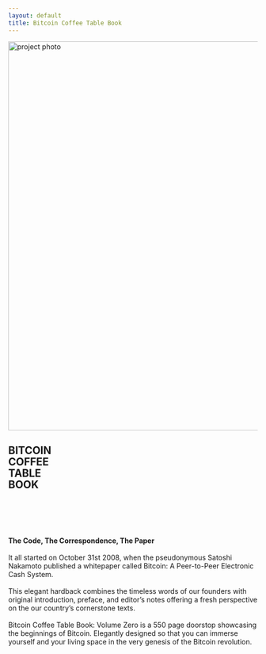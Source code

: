 ```yaml
---
layout: default
title: Bitcoin Coffee Table Book
---
```


<main>
  <article class="single-project">
    <div class="single-project__container container container--size-large">
      <div class="single-project__hero row">
        <div class="single-project__hero-image col-12 col-md-6 col-lg-7 col-xxl-6">
          <img src="{{ '/assets/img/bitcoin/bitcoin-coffee-table-book-1.png' | relative_url }}" width="785"
            alt="project photo">
        </div>
        <div class="single-project__hero-main col-12 col-md-6 col-lg-5 col-xxl-6 order-md-first">
          <h1 class="single-project__title" style="line-height: 1.1; display: block;">
            <span style="display: inline-block; width: 50%;">BITCOIN</span>
            <span style="display: inline-block; width: 50%;">COFFEE</span>
            <span style="display: inline-block; width: 50%;">TABLE</span>
            <span style="display: inline-block; width: 50%;">BOOK</span>
          </h1>
          <div class="single-project__icon">
            <svg width="75" height="75">
              <use xlink:href="#link-arrow"></use>
            </svg>
          </div>
          <div class="single-project__hero-text">
            <strong>The Code, The Correspondence, The Paper</strong><br><br>It all started on October 31st 2008, when
            the pseudonymous Satoshi Nakamoto published a whitepaper called Bitcoin: A Peer-to-Peer Electronic Cash
            System.<br><br>This elegant hardback combines the timeless words of our founders with original introduction,
            preface, and editor’s notes offering a fresh perspective on the our country’s cornerstone
            texts.<br><br>Bitcoin Coffee Table Book: Volume Zero is a 550 page doorstop showcasing the beginnings of
            Bitcoin. Elegantly designed so that you can immerse yourself and your living space in the very genesis of
            the Bitcoin revolution.
          </div>
        </div>
      </div>
      <!--<section class="meta">
            <div class="row">
              <div class="col-12 col-lg-4" data-aos="fade-up">
                <div class="meta__image">
                  <img src="{{ '/assets/img/american/3.png' | relative_url }}" alt="">
                </div>
              </div>
              <div class="col-12 col-lg-8">
                <div class="meta__info">
                  <div class="meta__info-item" data-aos="fade-up">
                    <span>
                      <span class="num"></span> Dimensions
                    </span>
                    <span>8.25" x 10.75"</span>
                  </div>
                  <div class="meta__info-item" data-aos="fade-up">
                    <span>
                      <span class="num"></span> Weight
                    </span>
                    <span>3.25 lbs</span>
                  </div>
                  <div class="meta__info-item" data-aos="fade-up">
                    <span>
                      <span class="num"></span> Page Count
                    </span>
                    <span>552 Pages</span>
                  </div>
                  <div class="meta__info-item" data-aos="fade-up">
                    <span>
                      <span class="num"></span> List Price
                    </span>
                    <span>$ 50.00</span>
                  </div>
                </div>
              </div>
            </div>
          </section>
          <section class="services-section single-project__services">
            <div class="row services-section__main">
              <div class="col-12 col-xxl-3" data-aos="fade-up">
                <div class="services-section__text">
                  American Coffee Table Book is available through a number of retailers. Please try to buy from Barnes And Noble if possible, it helps us to ensure proper bestseller list placement during this period.</div>
              </div>
              <div class="col-12 col-xxl-9 services-section__right">
                <h2 class="services-section__title" data-aos="fade-up">Where To Buy</h2>
                <div class="services-section__image">
                  <div class="services-section__menu">
                    <ul class="services-section__list">
                      <li class="services-section__item" data-aos="fade-up">
                        <a class="services-section__link" href="https://www.ingramspark.com/"><span>
                            <svg width="24" height="23">
                              <use xlink:href="#link-arrow2"></use>
                            </svg>
                          </span>
                        </a>
                      </li>
                      <li class="services-section__item" data-aos="fade-up">
                        <a class="services-section__link" href="https://www.barnesandnoble.com/">Amazon<span>
                            <svg width="24" height="23">
                              <use xlink:href="#link-arrow2"></use>
                            </svg>
                          </span>
                        </a>
                      </li>
                      <li class="services-section__item" data-aos="fade-up">
                        <a class="services-section__link" href="https://www.amazon.com/">Barnes & Noble<span>
                            <svg width="24" height="23">
                              <use xlink:href="#link-arrow2"></use>
                            </svg>
                          </span>
                        </a>
                      </li>
                      <li class="services-section__item" data-aos="fade-up">
                        <a class="services-section__link" href="#">Local Bookshop<span>
                            <svg width="24" height="23">
                              <use xlink:href="#link-arrow2"></use>
                            </svg>
                          </span>
                        </a>
                      </li>
                    </ul>
                  </div>
                  <img src="{{ '/assets/img/picture/single-project/2.jpg' | relative_url }}" width="459" height="642" alt="">
                </div>
              </div>
            </div>
          </section>
          <section class="project-other">
            <div class="row">
              <div class="col-12 col-md-6">
                <div class="project-other__image" data-aos="fade-up">
                  <img src="{{ '/assets/img/picture/single-project/1.jpg' | relative_url }}" alt="">
                </div>
              </div>
              <div class="col-12 col-md-6">
                <div class="project-other__image project-other__image--small" data-aos="fade-up">
                  <img src="{{ '/assets/img/picture/single-project/4.jpg' | relative_url }}" alt="">
                  <div class="project-other__text" data-aos="fade-up">Featuring three-sided edge-printing, American Coffee Table Book is simply the most beautiful way to celebrate America... on your coffee table.<br><br>MADE FOR AMERICANS</div>
                </div>
              </div>
            </div>
          </section>
          <div class="single-project__next" data-aos="fade-up">
            <a href="https://www.amazon.com/" target="_blank">Buy Now
              <svg width="104" height="86">
                <use xlink:href="#arrow-right"></use>
              </svg>
            </a>
          </div>-->
    </div>
  </article>
</main>